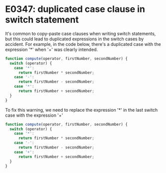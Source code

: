 # E0347: duplicated case clause in switch statement

It's common to copy-paste case clauses when writing switch statements, 
but this could lead to duplicated expressions in the switch cases by accident.
For example, in the code below, there's a duplicated case with the expression '*' when '+' was clearly intended.

```javascript
function compute(operator, firstNumber, secondNumber) {
  switch (operator) {
    case '*':
      return firstNumber * secondNumber;
    case '-':
      return firstNumber - secondNumber;
    case '*':
      return firstNumber + secondNumber;
  }
}
```

To fix this warning, we need to replace the expression '*' in the last switch case with the expression '+'

```javascript
function compute(operator, firstNumber, secondNumber) {
  switch (operator) {
    case '*':
      return firstNumber * secondNumber;
    case '-':
      return firstNumber - secondNumber;
    case '+':
      return firstNumber + secondNumber;
  }
}
```
